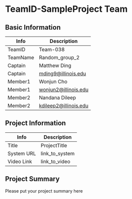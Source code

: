 # TeamID-SampleProject Team

## Basic Information

|   Info      |        Description     |
| ----------- | ---------------------- |
| TeamID      |         Team-038       |
| TeamName    |     Random_group_2     |
| Captain     |      Matthew Ding      |
| Captain     |  mding9@illinois.edu   |
| Member1     |       Wonjun Cho       |
| Member1     |  wonjun2@illinois.edu  |
| Member2     |     Nandana Dileep     |
| Member2     | kdileep2@illinois.edu  |

## Project Information

|   Info      |        Description     |
| ----------- | ---------------------- |
|  Title      |       ProjectTitle     |
| System URL  |      link_to_system    |
| Video Link  |      link_to_video     |

## Project Summary
Please put your project summary here
